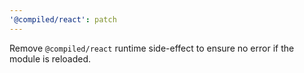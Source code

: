 ```yaml
---
'@compiled/react': patch
---
```


Remove `@compiled/react` runtime side-effect to ensure no error if the module is reloaded.

